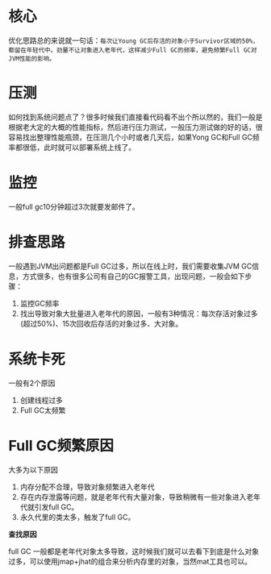 # 核心

优化思路总的来说就一句话：`每次让Young GC后存活的对象小于Survivor区域的50%，都留在年轻代中。劲量不让对象进入老年代，这样减少Full GC的频率，避免频繁Full GC对JVM性能的影响。`

# 压测

如何找到系统问题点了？很多时候我们直接看代码看不出个所以然的，我们一般是根据老大定的大概的性能指标，然后进行压力测试，一般压力测试做的好的话，很容易找出整理性能瓶颈，在压测几个小时或者几天后，如果Yong GC和Full GC频率都很低，此时就可以部署系统上线了。

# 监控

一般full gc10分钟超过3次就要发邮件了。

# 排查思路

一般遇到JVM出问题都是Full GC过多，所以在线上时，我们需要收集JVM GC信息，方式很多，也有很多公司有自己的GC报警工具，出现问题，一般会如下步骤：

1. 监控GC频率
2. 找出导致对象大批量进入老年代的原因，一般有3种情况：每次存活对象过多(超过50%)、15次回收后存活的对象过多、大对象。

# 系统卡死

一般有2个原因

1. 创建线程过多
2. Full GC太频繁

# Full GC频繁原因

大多为以下原因

1. 内存分配不合理，导致对象频繁进入老年代
2. 存在内存泄露等问题，就是老年代有大量对象，导致稍微有一些对象进入老年代就引发full GC。
3. 永久代里的类太多，触发了full GC。

**查找原因**

full GC 一般都是老年代对象太多导致，这时候我们就可以去看下到底是什么对象过多，可以使用jmap+jhat的组合来分析内存里的对象，当然mat工具也可以。